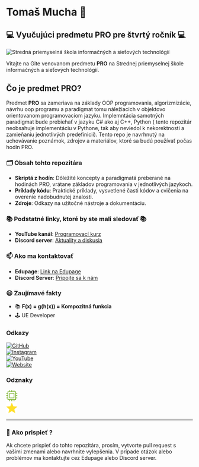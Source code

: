 # Tomaš Mucha 👋

## 💻 Vyučujúci predmetu PRO pre štvrtý ročník 💻

![Stredná priemyselná škola informačných a sieťových technológií](https://www.spsknm.sk/ssknm/sites/default/files/slideshow/1.jpg)

Vitajte na Gite venovanom predmetu **PRO** na Strednej priemyselnej škole informačných a sieťových technológií. 

## Čo je predmet PRO?
Predmet **PRO**  sa zameriava na základy OOP programovania, algorizmizácie, návrhu oop programu a paradigmat tomu náležiacich v objektovo orientovanom programovaciom jazyku. Implemntácia samotných paradigmat bude prebiehať v jazyku C# ako aj C++, Python ( tento repozitár neobsahuje implementáciu v Pythone, tak aby neviedol k nekorektnosti a zamieňaniu jednotlivých predefinicií). Tento repo je navrhnutý na uchovávanie poznámok, zdrojov a materiálov, ktoré sa budú používať počas hodín PRO.

### 🗂️ Obsah tohto repozitára
- **Skriptá z hodín**: Dôležité koncepty a paradigmatá preberané na hodinách PRO, vrátane základov programovania v jednotlivých jazykoch. 
- **Príklady kódu**: Praktické príklady, vysvetlené časti kódov a cvičenia na overenie nadobudnutej znalosti.
- **Zdroje**: Odkazy na užitočné nástroje a dokumentáciu.

### 📚 Podstatné linky, ktoré by ste mali sledovať 📚
- **YouTube kanál**: [Programovací kurz](https://www.youtube.com/channel/UC0TOfJp6MtFlLSgfdhnlS9g)
- **Discord server**: [Aktuality a diskusia](https://discord.gg/eSQDsna4d7/)

### 📫 Ako ma kontaktovať
- **Edupage**: [Link na Edupage](https://edu.sk)
- **Discord Server**: [Pripojte sa k nám](https://discord.gg/eSQDsna4d7/)

### 😄 Zaujímavé fakty
- 📚 **F(x) = g(h(x)) = Kompozitná funkcia**
- 🕹️ UE Developer

### Odkazy
<a href="https://github.com/SPSITKNM"><img src="https://cdn.jsdelivr.net/npm/simple-icons@3.0.1/icons/github.svg" alt="GitHub" width="30" height="30"></a>  
<a href="https://www.instagram.com/https://discord.gg/eSQDsna4d7/"><img src="https://cdn.jsdelivr.net/npm/simple-icons@3.0.1/icons/instagram.svg" alt="Instagram" width="30" height="30"></a>  
<a href="https://www.youtube.com/channel/UC0TOfJp6MtFlLSgfdhnlS9g"><img src="https://cdn.jsdelivr.net/npm/simple-icons@3.0.1/icons/youtube.svg" alt="YouTube" width="30" height="30"></a>  
<a href="http://www.spsknm.sk/ssknm/"><img src="https://cdn.jsdelivr.net/npm/simple-icons@3.0.1/icons/icloud.svg" alt="Website" width="30" height="30"></a>  

### Odznaky
<a href="https://docs.github.com/en/developers"><img src="https://raw.githubusercontent.com/acervenky/animated-github-badges/master/assets/devbadge.gif" width="30" height="30"></a>  
<a href="https://stars.github.com/"><img src="https://raw.githubusercontent.com/acervenky/animated-github-badges/master/assets/starbadge.gif" width="30" height="30"></a>

---

### 📝 Ako prispieť ? 
Ak chcete prispieť do tohto repozitára, prosím, vytvorte pull request s vašimi zmenami alebo navrhnite vylepšenia. V prípade otázok alebo problémov ma kontaktujte cez Edupage alebo Discord server.

